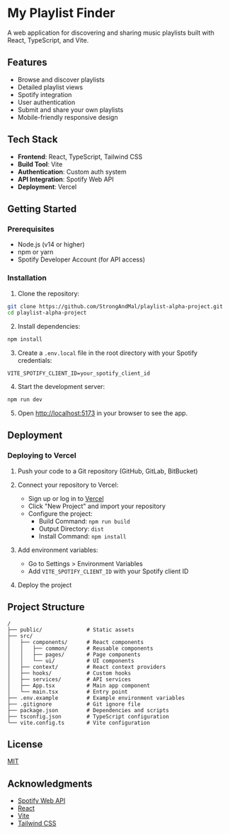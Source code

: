 # My Playlist Finder

A web application for discovering and sharing music playlists built with React, TypeScript, and Vite.

## Features

- Browse and discover playlists
- Detailed playlist views
- Spotify integration
- User authentication
- Submit and share your own playlists
- Mobile-friendly responsive design

## Tech Stack

- **Frontend**: React, TypeScript, Tailwind CSS
- **Build Tool**: Vite
- **Authentication**: Custom auth system
- **API Integration**: Spotify Web API
- **Deployment**: Vercel

## Getting Started

### Prerequisites

- Node.js (v14 or higher)
- npm or yarn
- Spotify Developer Account (for API access)

### Installation

1. Clone the repository:

```bash
git clone https://github.com/StrongAndMal/playlist-alpha-project.git
cd playlist-alpha-project
```

2. Install dependencies:

```bash
npm install
```

3. Create a `.env.local` file in the root directory with your Spotify credentials:

```
VITE_SPOTIFY_CLIENT_ID=your_spotify_client_id
```

4. Start the development server:

```bash
npm run dev
```

5. Open [http://localhost:5173](http://localhost:5173) in your browser to see the app.

## Deployment

### Deploying to Vercel

1. Push your code to a Git repository (GitHub, GitLab, BitBucket)

2. Connect your repository to Vercel:

   - Sign up or log in to [Vercel](https://vercel.com)
   - Click "New Project" and import your repository
   - Configure the project:
     - Build Command: `npm run build`
     - Output Directory: `dist`
     - Install Command: `npm install`

3. Add environment variables:

   - Go to Settings > Environment Variables
   - Add `VITE_SPOTIFY_CLIENT_ID` with your Spotify client ID

4. Deploy the project

## Project Structure

```
/
├── public/              # Static assets
├── src/
│   ├── components/      # React components
│   │   ├── common/      # Reusable components
│   │   ├── pages/       # Page components
│   │   └── ui/          # UI components
│   ├── context/         # React context providers
│   ├── hooks/           # Custom hooks
│   ├── services/        # API services
│   ├── App.tsx          # Main app component
│   └── main.tsx         # Entry point
├── .env.example         # Example environment variables
├── .gitignore           # Git ignore file
├── package.json         # Dependencies and scripts
├── tsconfig.json        # TypeScript configuration
└── vite.config.ts       # Vite configuration
```

## License

[MIT](LICENSE)

## Acknowledgments

- [Spotify Web API](https://developer.spotify.com/documentation/web-api/)
- [React](https://reactjs.org/)
- [Vite](https://vitejs.dev/)
- [Tailwind CSS](https://tailwindcss.com/)
